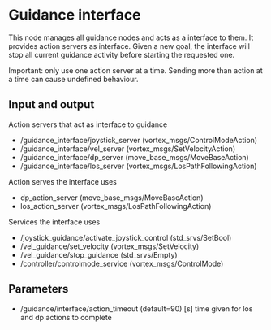 # Guidance interface

This node manages all guidance nodes and acts as a interface to them. It provides action servers as interface. Given a new goal, the interface will stop all current guidance activity before starting the requested one. 

Important: only use one action server at a time. Sending more than action at a time can cause undefined behaviour. 

## Input and output

Action servers that act as interface to guidance
* /guidance_interface/joystick_server (vortex_msgs/ControlModeAction)
* /guidance_interface/vel_server (vortex_msgs/SetVelocityAction)
* /guidance_interface/dp_server (move_base_msgs/MoveBaseAction)
* /guidance_interface/los_server (vortex_msgs/LosPathFollowingAction)

Action serves the interface uses
* dp_action_server (move_base_msgs/MoveBaseAction)
* los_action_server (vortex_msgs/LosPathFollowingAction)

Services the interface uses
* /joystick_guidance/activate_joystick_control (std_srvs/SetBool)
* /vel_guidance/set_velocity (vortex_msgs/SetVelocity)
* /vel_guidance/stop_guidance (std_srvs/Empty)
* /controller/controlmode_service (vortex_msgs/ControlMode)


## Parameters

* /guidance/interface/action_timeout (default=90) [s] time given for los and dp actions to complete
